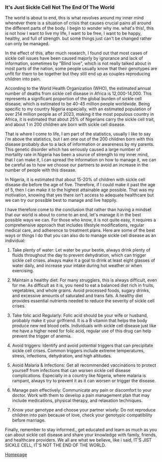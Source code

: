 
### It's Just Sickle Cell Not The End Of The World

The world is about to end, this is what revolves around my inner mind whenever there is a situation of crisis that causes crucial pains all around the different parts of the body. I begin to wonder why me. what's this!, this is not how I want to live my life, I want to be free, I want to be happy, healthy, and full of strength. but some things just can't be changed rather can only be managed.

In the effect of this, after much research, I found out that most cases of sickle cell issues have been caused majorly by ignorance and lack of information, sometimes by "Blind love", which is not really talked about in most parts of the nation, some people usually know that their genotypes are unfit for them to be together but they still end up as couples reproducing children into pain.

According to the World Health Organization (WHO), the estimated annual number of deaths from sickle cell disease in Africa is 12,000-14,000. This represents a significant proportion of the global burden of sickle cell disease, which is estimated to be 40-45 million people worldwide. Being specific to my country Nigeria especially, with an estimated population of over 214 million people as of 2023, making it the most populous country in Africa, it is estimated that about 25% of Nigerians carry the sickle cell trait, and about 1 in 200 children are born with sickle cell disease. 

That is where I come to life, I am part of the statistics, usually I like to say i'm above the statistics, but I am one out of the 200 children born with this disease probably due to a lack of information or awareness by my parents. This genetic disorder which has seriously caused a large number of mortality rate in Nigeria has been a source of strength to my inner mind, that I can make it, I can spread the information on how to manage it, we can be careful as to how we choose our partners to avoid an increase in the number of people with this disease.

In Nigeria, it is estimated that about 15-20% of children with sickle cell disease die before the age of five. Therefore, if I could make it past the age of 5, then I can make it to the highest attainable age possible. That was my motivation, knowing that yes there isn't access to adequate healthcare but we can try our possible best to manage and live happily.

I have therefore come to the conclusion that rather than having a mindset that our world is about to come to an end, let's manage it in the best possible ways we can. For those who know, it is not quite easy, it requires a comprehensive approach that includes lifestyle modifications, regular medical care, and adherence to treatment plans. Here are some of the best ways or things I do that you can also do to manage sickle cell disease as an individual:

1. Take plenty of water: Let water be your bestie, always drink plenty of fluids throughout the day to prevent dehydration, which can trigger sickle cell crises. always make it a goal to drink at least eight glasses of water daily, and increase your intake during hot weather or when exercising.

2. Maintain a healthy diet: For many strugglers, this is always difficult, even for me. As difficult as it is, you need to eat a balanced diet rich in fruits, vegetables, and whole grains. Avoid processed foods, sugary drinks, and excessive amounts of saturated and trans fats. A healthy diet provides essential nutrients needed to reduce the severity of sickle cell crises.

3. Take folic acid Regularly: Folic acid should be your wife or husband, probably make it your girlfriend. It is a B vitamin that helps the body produce new red blood cells. Individuals with sickle cell disease just like me have a higher need for folic acid, regular use of this drug can help prevent the trigger of anemia.

4. Avoid triggers: Identify and avoid potential triggers that can precipitate sickle cell crises. Common triggers include extreme temperatures, stress, infections, dehydration, and high altitudes.

5. Avoid Malaria & Infections: Get all recommended vaccinations to protect yourself from infections that can worsen sickle cell disease complications. Especially in a country like Nigeria, where malaria is rampant, always try to prevent it as it can worsen or trigger the disease.

6. Manage pain effectively: Communicate any pain or discomfort to your doctor. Work with them to develop a pain management plan that may include medications, physical therapy, and relaxation techniques.

7. Know your genotype and choose your partner wisely: Do not reproduce children into pain because of love, check your genotypic compatibility before marriage.

Finally, remember to stay informed.,  get educated and learn as much as you can about sickle cell disease and share your knowledge with family, friends, and healthcare providers. We all are what we believe, like i said, IT'S JIST SICKLE CELL, IT'S NOT THE END OF THE WORLD.




[Homepage](README.md)


